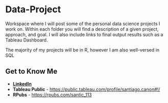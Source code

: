 # Data-Project

Workspace where I will post some of the personal data science projects I work on. Within each folder you will find a description of a given project, approach, and goal. I will also include links to final output results such as a Tableau Dashboard.

The majority of my projects will be in R, however I am also well-versed in SQL

## Get to Know Me

* **[LinkedIn](https://www.linkedin.com/in/santiago-canon-data-analyst/)**
* **Tableau Public** - https://public.tableau.com/profile/santiago.canon#!/
* **RPubs** - https://rpubs.com/santic_113
